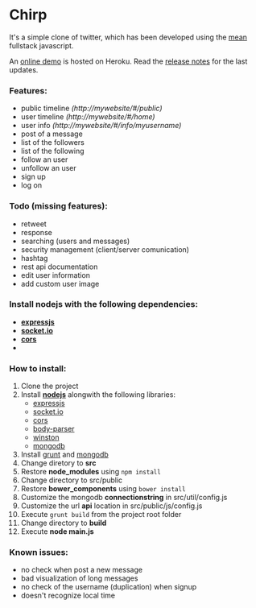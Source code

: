 # Chirp

It's a simple clone of twitter, which has been developed using the [mean](https://en.wikipedia.org/wiki/MEAN_(software_bundle)) fullstack javascript.

An [online demo](http://chirp.dimotta.net) is hosted on Heroku.
Read the [release notes](https://github.com/antdimot/chirp/blob/master/Releasenotes.md)
for the last updates.

### Features:
- public timeline *(http://mywebsite/#/public)*
- user timeline   *(http://mywebsite/#/home)*
- user info       *(http://mywebsite/#/info/myusername)*
- post of a message
- list of the followers
- list of the following
- follow an user
- unfollow an user
- sign up
- log on

### Todo (missing features):
- retweet
- response
- searching (users and messages)
- security management (client/server comunication)
- hashtag
- rest api documentation
- edit user information
- add custom user image

### Install **nodejs** with the following dependencies:

- [**expressjs**](http://expressjs.com)
- [**socket.io**](http://socket.io)
- [**cors**](https://github.com/expressjs/cors)
- 
 

### How to install:
1. Clone the project
2. Install [**nodejs**](https://nodejs.org/en/) alongwith the following libraries:
	- [expressjs](http://expressjs.com)
	- [socket.io](http://socket.io)
	- [cors](https://github.com/expressjs/cors)
	- [body-parser](https://github.com/expressjs/body-parser)
	- [winston](https://github.com/winstonjs/winston)
	- [mongodb](https://docs.mongodb.org/ecosystem/drivers/node-js/)
3. Install [grunt](http://gruntjs.com) and [mongodb](https://www.mongodb.org)
4. Change diretory to **src**
5. Restore **node_modules** using ```npm install```
6. Change directory to src/public
7. Restore **bower_components** using ```bower install```
8. Customize the mongodb **connectionstring** in src/util/config.js
9. Customize the url **api** location in src/public/js/config.js
10. Execute ```grunt build``` from the project root folder
11. Change directory to **build**
12. Execute **node main.js**

### Known issues:
- no check when post a new message
- bad visualization of long messages
- no check of the username (duplication) when signup
- doesn't recognize local time
